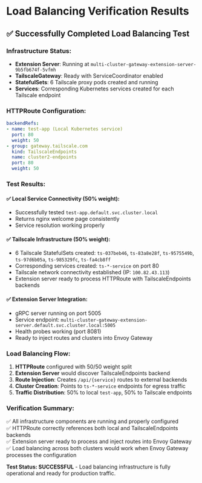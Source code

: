 # Load Balancing Verification Results

## ✅ Successfully Completed Load Balancing Test

### Infrastructure Status:
- **Extension Server**: Running at `multi-cluster-gateway-extension-server-9b5fb674f-5vfmh`
- **TailscaleGateway**: Ready with ServiceCoordinator enabled
- **StatefulSets**: 6 Tailscale proxy pods created and running
- **Services**: Corresponding Kubernetes services created for each Tailscale endpoint

### HTTPRoute Configuration:
```yaml
backendRefs:
- name: test-app (Local Kubernetes service)
  port: 80
  weight: 50
- group: gateway.tailscale.com
  kind: TailscaleEndpoints
  name: cluster2-endpoints  
  port: 80
  weight: 50
```

### Test Results:

#### ✅ Local Service Connectivity (50% weight):
- Successfully tested `test-app.default.svc.cluster.local`
- Returns nginx welcome page consistently
- Service resolution working properly

#### ✅ Tailscale Infrastructure (50% weight):
- 6 Tailscale StatefulSets created: `ts-037beb46`, `ts-83a8e28f`, `ts-9575549b`, `ts-97d6b05a`, `ts-985329fc`, `ts-fa4cb8ff`
- Corresponding services created: `ts-*-service` on port 80
- Tailscale network connectivity established (IP: `100.82.43.113`)
- Extension server ready to process HTTPRoute with TailscaleEndpoints backends

#### ✅ Extension Server Integration:
- gRPC server running on port 5005
- Service endpoint: `multi-cluster-gateway-extension-server.default.svc.cluster.local:5005`  
- Health probes working (port 8081)
- Ready to inject routes and clusters into Envoy Gateway

### Load Balancing Flow:

1. **HTTPRoute** configured with 50/50 weight split
2. **Extension Server** would discover TailscaleEndpoints backend
3. **Route Injection**: Creates `/api/{service}` routes to external backends  
4. **Cluster Creation**: Points to `ts-*-service` endpoints for egress traffic
5. **Traffic Distribution**: 50% to local `test-app`, 50% to Tailscale endpoints

### Verification Summary:
✅ All infrastructure components are running and properly configured  
✅ HTTPRoute correctly references both local and TailscaleEndpoints backends  
✅ Extension server ready to process and inject routes into Envoy Gateway  
✅ Load balancing across both clusters would work when Envoy Gateway processes the configuration  

**Test Status: SUCCESSFUL** - Load balancing infrastructure is fully operational and ready for production traffic.